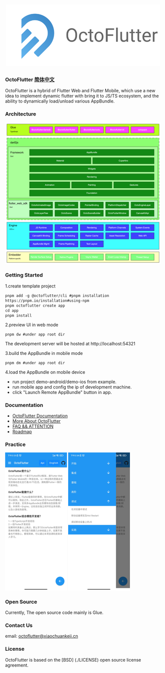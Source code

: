<a href="https://octoflutter.izuiyou.com">
  <h1 align="center">
    <picture>
      <img alt="OctoFlutter" src="./doc/icon.png" height = "200px">
    </picture>
  </h1>
</a>

### OctoFlutter [简体中文](./doc/zh/README.md)

OctoFlutter is a hybrid of Flutter Web and Flutter Mobile, which use a new idea to implement dynamic flutter with bring it to JS/TS ecosystem, and the ability to dynamically load/unload various AppBundle.

### Architecture
<img src="./doc/octoflutter_architecture.png">

### Getting Started

1.create template project
   ```shell
   pnpm add -g @octoflutter/cli #pnpm installation https://pnpm.io/installation#using-npm
   pnpm octoflutter create app
   cd app
   pnpm install
   ```
2.preview UI in web mode
   ```shell
   pnpm dw #under app root dir
   ```
  The development server will be hosted at http://localhost:54321

3.build the AppBundle in mobile mode
   ```shell
   pnpm dm #under app root dir
   ```
4.load the AppBundle on mobile device
  * run project demo-android/demo-ios from example.
  * run mobile app and config the ip of development machine.
  * click "Launch Remote AppBundle" button in app.

### Documentation
* [OctoFlutter Documentation](./doc/en/documentation.md)
* [More About OctoFlutter](./doc/en/octoflutter.md)
* [FAQ && ATTENTION](./doc/en/question.md)
* [Roadmap](./doc/en/roadmap.md)

### Practice
<img src="./doc/example_1.jpg" width = 200 >  <img src="./doc/example_2.jpg" width = 200>


### Open Source

Currently, The open source code mainly is Glue.

### Contact Us

email: octoflutter@xiaochuankeji.cn

### License

OctoFlutter is based on the [BSD] (./LICENSE) open source license agreement.